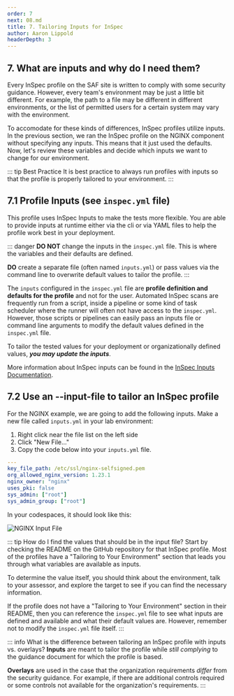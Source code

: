 ```yaml
---
order: 7
next: 08.md
title: 7. Tailoring Inputs for InSpec
author: Aaron Lippold
headerDepth: 3
---
```


## 7. What are inputs and why do I need them?

Every InSpec profile on the SAF site is written to comply with some security guidance. However, every team's environment may be just a little bit different. For example, the path to a file may be different in different environments, or the list of permitted users for a certain system may vary with the environment. 

To accomodate for these kinds of differences, InSpec profiles utilize inputs. In the previous section, we ran the InSpec profile on the NGINX component without specifying any inputs. This means that it just used the defaults. Now, let's review these variables and decide which inputs we want to change for our environment.

::: tip Best Practice
It is best practice to always run profiles with inputs so that the profile is properly tailored to your environment.
:::

## 7.1 Profile Inputs (see `inspec.yml` file)

This profile uses InSpec Inputs to make the tests more flexible. You are able to provide inputs at runtime either via the cli or via YAML files to help the profile work best in your deployment.

::: danger 
**DO NOT** change the inputs in the `inspec.yml` file. This is where the variables and their defaults are defined.

**DO** create a separate file (often named `inputs.yml`) or pass values via the command line to overwrite default values to tailor the profile.
:::

The `inputs` configured in the `inspec.yml` file are **profile definition and defaults for the profile** and not for the user. Automated InSpec scans are frequently run from a script, inside a pipeline or some kind of task scheduler where the runner will often not have access to the `inspec.yml`. However, those scripts or pipelines can easily pass an inputs file or command line arguments to modify the default values defined in the `inspec.yml` file.

To tailor the tested values for your deployment or organizationally defined values, **_you may update the inputs_**.

More information about InSpec inputs can be found in the [InSpec Inputs Documentation](https://docs.chef.io/inspec/inputs/).

## 7.2 Use an --input-file to tailor an InSpec profile

For the NGINX example, we are going to add the following inputs. Make a new file called `inputs.yml` in your lab environment:
1. Right click near the file list on the left side
2. Click "New File..."
3. Copy the code below into your `inputs.yml` file.

```yml
---
key_file_path: /etc/ssl/nginx-selfsigned.pem
org_allowed_nginx_version: 1.23.1
nginx_owner: "nginx"
uses_pki: false
sys_admin: ["root"]
sys_admin_group: ["root"]
```

In your codespaces, it should look like this:

![NGINX Input File](../../assets/img/Codespaces_InputFile_NGINX.png)

::: tip How do I find the values that should be in the input file?
Start by checking the README on the GitHub repository for that InSpec profile. Most of the profiles have a "Tailoring to Your Environment" section that leads you through what variables are available as inputs. 

To determine the value itself, you should think about the environment, talk to your assessor, and explore the target to see if you can find the necessary information.

If the profile does not have a "Tailoring to Your Environment" section in their README, then you can reference the `inspec.yml` file to see what inputs are defined and available and what their default values are. However, remember not to modify the `inspec.yml` file itself.
:::

::: info What is the difference between tailoring an InSpec profile with inputs vs. overlays?
**Inputs** are meant to tailor the profile while _still complying_ to the guidance document for which the profile is based. 

**Overlays** are used in the case that the organization requirements _differ_ from the security guidance. For example, if there are additional controls required or some controls not available for the organization's requirements.
:::

<!-- ## 7.3 Rerun InSpec using the inputs file

We are going to make 2 changes to our InSpec command that we ran before. 
1. We are going to add `--input-file inputs.yml` to specify the inputs to the profile
2. We are going to change the name of our results file to `./results/nginx_vanilla_results_with_inputs.json` so it easy for us to distinguish the results later on.

This makes our new command:

```sh
inspec exec https://github.com/mitre/nginx-stigready-baseline -t docker://nginx --input-file inputs.yml --reporter cli json:./results/nginx_vanilla_results_with_inputs.json
```

### 7.3.1 CLI Results

You will see this result in the cli:

```sh
inspec exec https://github.com/mitre/nginx-stigready-baseline -t docker://nginx --input-file inputs.yml --reporter cli json:./results/nginx_vanilla_results_with_inputs.json
[2022-09-23T21:57:23+00:00] WARN: URL target https://github.com/mitre/nginx-stigready-baseline transformed to https://github.com/mitre/nginx-stigready-baseline/archive/master.tar.gz. Consider using the git fetcher
...
  ✔  V-56033: The web server must install security-relevant software updates within
    the configured time period directed by an authoritative source (e.g., IAVM,
    CTOs, DTMs, and STIGs).
     ✔  NGINX version v1.23.1 installed is not more then one patch level behind v1.23.0 is expected to cmp >= "1.23.0"
     ✔  NGINX version v1.23.1 installed is greater then or equal to the organization approved version v1.23.1 is expected to cmp >= "1.23.1"
  ✔  V-56035: The NGINX web server must display a default hosted application web page, not
    a directory listing, when a requested web page cannot be found.
     ✔  The root directory /usr/share/nginx/html should include the default index.html file.
  ↺  V-61353: The web server must remove all export ciphers to protect the
  confidentiality and integrity of transmitted information. (2 skipped)
     ↺  This test is NA because the ssl_prefer_server_ciphers directive has not been configured.
     ↺  This test is NA because the ssl_ciphers directive has not been configured.


Profile Summary: 29 successful controls, 24 control failures, 36 controls skipped
Test Summary: 131 successful, 89 failures, 55 skipped
```

### 7.3.2 The Results Visualized

Download the new results file.

![Alt text](../../assets/img/Codespaces_Inputs_NGINX_Results.png)

Upload your new results to [Heimdall](https://heimdall-lite.mitre.org/). When you look at the results in Heimdall, you can verify the inputs that were changed by expanding the File Info and looking at the inputs.

![Alt text](../../assets/img/Heimdall_Inputs_Changed.png) -->
